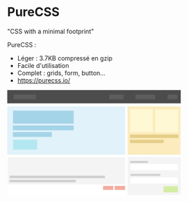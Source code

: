 
# PureCSS
"CSS with a minimal footprint"

<div grid="~ cols-2 gap-2" m="-t-2"><div>

PureCSS :
- Léger : 3.7KB compressé en gzip
- Facile d'utilisation
- Complet : grids, form, button...
- https://purecss.io/

</div><div>
<img width="400" src="images/layout.jpg" />
</div></div>